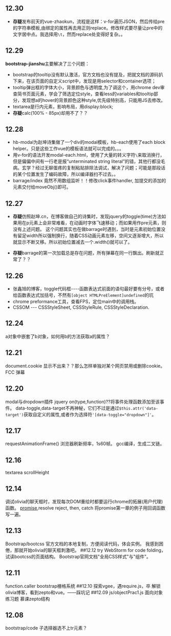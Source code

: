 ## 12.30
+ **存疑**发布前天的vue-zhaokun，流程是这样：v-for遍历JSON，然后传给pre的字符串模板,由绑定的属性再去用正则replace。修改样式要尽量让pre中的文字居中点。我选择用`\t`，然而replace处变得好复杂。。	

## 12.29
**bootstrap-jianshu**主要解决了三个问题：
+ bootstrap的tooltip没有默认激活，官方文档也没有提及，把就文档的源码扒下来，在该页面的自定义script中，发现是用selector和container选项；
+ tooltip弹出框的字体大小，背景颜色与透明度,为了调这个，用chrome dev审查简书页面元素，学会了筛选定位style，查看less的variables和tooltip部分，发现想a的hover的背景颜色这种style,优先级特别高，只能用JS去修改。
+ textarea是行内元素，影响布局，用display:block; 
+ **存疑**calc(100% - 85px)却用不了？？

## 12.28
+ hb-modal为赵坤诗集做了一个div的modal模板，hb-each使用了each block helper。只是这些工作vue的模板语法就可以完成的。。。
+ 用v-for的语法开发modal-each.html，使用了大量的转义字符`\`来取消换行，但是偏偏中间有一行老是报“unterminated string literal”的错，其他行都没毛病。玄学？经过无聊蛋疼的复制粘贴排除法调试，解决了问题；可能是那段话的某个位置发生了编码故障，所以编译器扫不过去。。
+ barrage/index 竟然不用数组监听！！修改click事件handler, 加提交的添加的元素交付给moveObj()即可。


## 12.27
+ **存疑**仿照赵坤.cn，在博客做自己的诗集时，发现jquery的toggle(time)方法如果用在p元素上会非常难看，在动画时字体飞速移动；而如果用作pre元素，则没有上述问题。
这个问题其实也在做barrage时遇到，当时是元素初始位置没有留足width所以强制换行，随着CSS动画元素左移，空间又逐渐增大，所以就显示不断又移。所以初始位置减去一个.width()就可以了。

+ **存疑**barrage的第一次加载总是存在问题，所有弹幕在同一行飘出。刷新就正常了？？




## 12.26
+ 张鑫旭的博客，toggle代码框----函数表达式前面的语句最好要有分号，或者给函数表达式加括号，不然有`[object HTMLPreElement]undefined`的坑
+ chrome preformance工具，查看FPS，定位main中的调用栈。
+ CSSOM --- CSSStyleSheet, CSSStyleRule, CSSStyleDeclaration.


## 12.24
a对象中嵌套了b对象，如何用b的方法获取a的属性？
## 12.21
document.cookie 显示不出来？？那么怎样单独对某个网页禁用或删除cookie。
FCC 弹幕
## 12.20
modal与dropdown插件   jquery on(type,function)??将事件处理函数添加至该事件。
data-toggle,data-target不再神秘，它们不过是通过`$this.attr('data-target')`获取自定义的属性,或者作为选择符`'[data-toggle="dropdown"]'`。
## 12.17 
requestAnimationFrame()  浏览器刷新频率，1s60帧。
gcc编译，生成二叉链。
## 12.16 
textarea scrollHeight
## 12.14
调试olivia的聊天框时，发现每次DOM重绘时都要运行chrome的拓展(用户代理)函数。
[promise](http://liubin.org/promises-book/),resolve reject, then, catch
将promise第一章的例子用回调函数写一遍。
## 12.13
Bootstrap/bootcss  官方文档的本地复制，方便阅读代码，体会实例。
我感到困倦，那就开始olivia的聊天框刺激吧。
##12.12
try WebStorm for code folding，试读bootcss的页面结构。
Bootstrap官网文档"全局CSS样式"与"组件"。
## 12.11
function.caller
bootstrap栅格系统
##12.10
探索vgee，遇require.js，卒
解锁olivia博客，看到zepto和vue。——踩坑记
##12.09
js/objectPrac1.js 面向对象练习题
慕课zepto结构

## 12.08
bootstrap/code 子选择器选不上tr元素？












